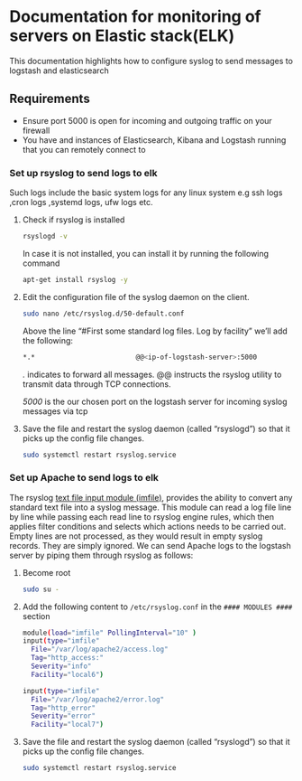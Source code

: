 # Documentation for monitoring of servers on Elastic stack(ELK)

This documentation highlights how to configure syslog to send messages to logstash and elasticsearch

## Requirements

- Ensure port 5000 is open for incoming and outgoing traffic on your firewall
- You have and instances of Elasticsearch, Kibana and Logstash running that you can remotely connect to


### Set up rsyslog to send logs to elk

Such logs include the basic system logs for any linux system e.g ssh logs ,cron logs ,systemd logs, ufw logs etc.

1. Check if rsyslog is installed

    ```bash
    rsyslogd -v
    ```

    In case it is not installed, you can install it by running the following command

    ```bash
    apt-get install rsyslog -y
    ```


2. Edit the configuration file of the syslog daemon on the client.
   
    ```bash
    sudo nano /etc/rsyslog.d/50-default.conf
    ```
   

    Above the line “#First some standard log files. Log by facility” we’ll add the following:
      ```bash
      *.*                         @@<ip-of-logstash-server>:5000
      ```

    *.* indicates to forward all messages. @@  instructs the rsyslog utility to transmit data through TCP connections.

    *5000* is the our chosen port on the logstash server for incoming syslog messages via tcp

3. Save the file and restart the syslog daemon (called “rsyslogd”) so that it picks up the config file changes.
    ```bash
    sudo systemctl restart rsyslog.service
    ```

### Set up Apache to send logs to elk

The rsyslog [text file input module (imfile)](https://www.rsyslog.com/doc/v8-stable/configuration/modules/imfile.html), provides the ability to convert any standard text file into a syslog message. This module can read a log file line by line while passing each read line to rsyslog engine rules, which then applies filter conditions and selects which actions needs to be carried out. Empty lines are not processed, as they would result in empty syslog records. They are simply ignored.
We can send Apache logs to the logstash server by piping them through rsyslog as follows:


1. Become root

    ```bash
    sudo su -
    ```

2. Add the following content to `/etc/rsyslog.conf` in the `#### MODULES ####` section
   
    ```bash
    module(load="imfile" PollingInterval="10" )
    input(type="imfile"
      File="/var/log/apache2/access.log"
      Tag="http_access:"
      Severity="info"
      Facility="local6")

    input(type="imfile"
      File="/var/log/apache2/error.log"
      Tag="http_error"
      Severity="error"
      Facility="local7")
    ```
3. Save the file and restart the syslog daemon (called “rsyslogd”) so that it picks up the config file changes.
    ```bash
    sudo systemctl restart rsyslog.service
    ```
  
